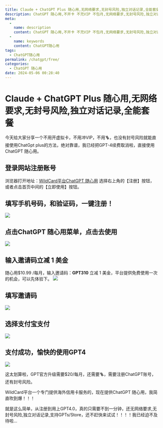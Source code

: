 ```yaml
---
title: Claude + ChatGPT Plus 随心用,无网络要求,无封号风险,独立对话记录,全能套餐
description: ChatGPT 随心用,不开卡 不充VIP 不包月,无网络要求,无封号风险,独立对话记录,支持GPTs/Store,赶快来试试吧
meta: 
  - 
    name: description
    content: ChatGPT 随心用,不开卡 不充VIP 不包月,无网络要求,无封号风险,独立对话记录,支持GPTs/Store,赶快来试试吧
  - 
    name: keywords
    content: ChatGPT随心用
tags: 
  - ChatGPT随心用
permalink: /chatgpt/free/
categories: 
  - ChatGPT 随心用
date: 2024-05-06 00:28:40
---
```

#  Claude + ChatGPT Plus 随心用,无网络要求,无封号风险,独立对话记录,全能套餐
今天给大家分享一个不用开虚拟卡，不用冲VIP，不用🪜，也没有封号风险就能直接使用ChatGpt plus的方法，绝对靠谱，我已经把GPT-4续费取消啦，直接使用ChatGPT 随心用。
## 登录网站注册账号
浏览器打开地址：[WildCard平台ChatGPT 随心用](https://yeka.ai/i/GPT310) 选择右上角的【注册】按钮，或者点击首页中间的【立即使用】按钮。


## 填写手机号码，和验证码，一键注册！

![](https://hlplch.aliyuntm.com/chatgpt/WX20240410-183120.png)
## 点击ChatGPT 随心用菜单，点击去使用

![](https://hlplch.aliyuntm.com/chatgpt/WX20240509-200436.png)

## 输入邀请码立减 1 美金
随心用$10.99 /每月，输入邀请码：**GPT310** 立减 1 美金，平台提供免费使用一次的机会，可以先体验下。
![](https://hlplch.aliyuntm.com/chatgpt/WX20240509-194100.png)

## 填写邀请码
![](https://hlplch.aliyuntm.com/chatgpt/WX20240511-092303.png)
## 选择支付宝支付
![](https://hlplch.aliyuntm.com/chatgpt/WX20240511-092324.png)
## 支付成功，愉快的使用GPT4
![](https://hlplch.aliyuntm.com/chatgpt/WX20240511-092627.png)

这太划算啦，GPT官方升级需要$20/每月，还需要🪜，需要注册ChatGPT账号，还有封号风险。

WildCard平台一个专门提供海外信用卡服务的，现在提供ChatGPT 随心用，我简直吹到爆！！！

就是这么简单，从注册到用上GPT4.0，真的只需要不到一分钟，还无网络要求,无封号风险,独立对话记录,支持GPTs/Store，还不赶快来试试！！！！我已经迫不及待啦...


